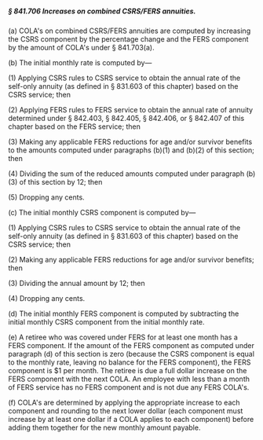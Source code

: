 ##### § 841.706 Increases on combined CSRS/FERS annuities. #####

(a) COLA's on combined CSRS/FERS annuities are computed by increasing the CSRS component by the percentage change and the FERS component by the amount of COLA's under § 841.703(a).

(b) The initial monthly rate is computed by—

(1) Applying CSRS rules to CSRS service to obtain the annual rate of the self-only annuity (as defined in § 831.603 of this chapter) based on the CSRS service; then

(2) Applying FERS rules to FERS service to obtain the annual rate of annuity determined under § 842.403, § 842.405, § 842.406, or § 842.407 of this chapter based on the FERS service; then

(3) Making any applicable FERS reductions for age and/or survivor benefits to the amounts computed under paragraphs (b)(1) and (b)(2) of this section; then

(4) Dividing the sum of the reduced amounts computed under paragraph (b)(3) of this section by 12; then

(5) Dropping any cents.

(c) The initial monthly CSRS component is computed by—

(1) Applying CSRS rules to CSRS service to obtain the annual rate of the self-only annuity (as defined in § 831.603 of this chapter) based on the CSRS service; then

(2) Making any applicable FERS reductions for age and/or survivor benefits; then

(3) Dividing the annual amount by 12; then

(4) Dropping any cents.

(d) The initial monthly FERS component is computed by subtracting the initial monthly CSRS component from the initial monthly rate.

(e) A retiree who was covered under FERS for at least one month has a FERS component. If the amount of the FERS component as computed under paragraph (d) of this section is zero (because the CSRS component is equal to the monthly rate, leaving no balance for the FERS component), the FERS component is $1 per month. The retiree is due a full dollar increase on the FERS component with the next COLA. An employee with less than a month of FERS service has no FERS component and is not due any FERS COLA's.

(f) COLA's are determined by applying the appropriate increase to each component and rounding to the next lower dollar (each component must increase by at least one dollar if a COLA applies to each component) before adding them together for the new monthly amount payable.